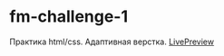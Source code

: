 # fm-challenge-1
Практика html/css. Адаптивная верстка. 
[LivePreview](https://businesspepega.github.io/fm-challenge-1/)
